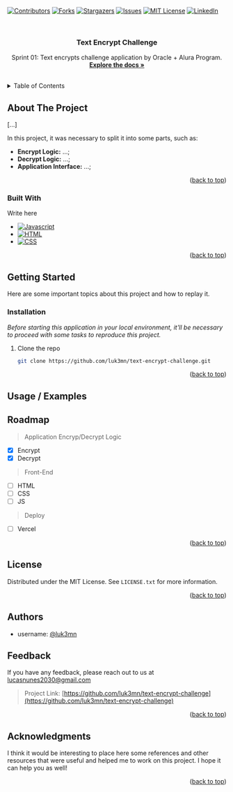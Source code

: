 <a name="text-encrypt-challenge"></a>

[![Contributors][contributors-shield]][contributors-url]
[![Forks][forks-shield]][forks-url]
[![Stargazers][stars-shield]][stars-url]
[![Issues][issues-shield]][issues-url]
[![MIT License][license-shield]][license-url]
[![LinkedIn][linkedin-shield]][linkedin-url]



<!-- PROJECT LOGO -->
<br />
<div align="center">
  <a href="https://github.com/luk3mn/todolist">
    <!-- <img src="https://assets.materialup.com/uploads/fe759ee3-4f24-4e41-ab3d-036ad6845c88/preview" alt="Logo" width="80" height="80"> -->
  </a>

  <h3 align="center">Text Encrypt Challenge</h3>

  <p align="center">
    Sprint 01: Text encrypts challenge application by Oracle + Alura Program.
    <br />
    <a href="https://github.com/luk3mn/todolist/README.md"><strong>Explore the docs »</strong></a>
    <br />
    <br />
  </p>
</div>



<!-- TABLE OF CONTENTS -->
<details>
  <summary>Table of Contents</summary>
  <ol>
    <li>
      <a href="#about-the-project">About The Project</a>
      <ul>
        <li><a href="#built-with">Built With</a></li>
      </ul>
    </li>
    <li>
      <a href="#getting-started">Getting Started</a>
      <ul>
        <li><a href="#prerequisites">Prerequisites</a></li>
        <li><a href="#installation">Installation</a></li>
      </ul>
    </li>
    <li><a href="#usage">Usage</a></li>
    <li><a href="#roadmap">Roadmap</a></li>
    <li><a href="#license">License</a></li>
    <li><a href="#contact">Contact</a></li>
    <li><a href="#acknowledgments">Acknowledgments</a></li>
  </ol>
</details>



<!-- ABOUT THE PROJECT -->
## About The Project
<!-- ![Home](src/assets/diagram.png) -->


<p align="justify">
  [...] 

  In this project, it was necessary to split it into some parts, such as: 
  - **Encrypt Logic:** ...;
  - **Decrypt Logic:** ...;
  - **Application Interface:** ...;
</p> 




<p align="right">(<a href="#text-encrypt-challenge">back to top</a>)</p>



### Built With

Write here

* [![Javascript][Javascript]][Javascript-url]
* [![HTML][HTML]][HTML-url]
* [![CSS][CSS]][CSS-url]

<p align="right">(<a href="#text-encrypt-challenge">back to top</a>)</p>



<!-- GETTING STARTED -->
## Getting Started

Here are some important topics about this project and how to replay it.

### Installation

_Before starting this application in your local environment, it'll be necessary to proceed with some tasks to reproduce this project._

1. Clone the repo
   ```sh
   git clone https://github.com/luk3mn/text-encrypt-challenge.git
   ```

<p align="right">(<a href="#text-encrypt-challenge">back to top</a>)</p>



<!-- USAGE EXAMPLES -->
## Usage / Examples

<!-- ### Screenshots

![App Screenshot](https://via.placeholder.com/468x300?text=App+Screenshot+Here) -->



<!-- ROADMAP -->
## Roadmap

> Application Encryp/Decrypt Logic
- [x] Encrypt 
- [x] Decrypt

> Front-End
- [ ] HTML
- [ ] CSS
- [ ] JS

> Deploy
- [ ] Vercel

<p align="right">(<a href="#text-encrypt-challenge">back to top</a>)</p>

<!-- ## Lessons Learned

What did you learn while building this project? What challenges did you face and how did you overcome them? -->

<!-- LICENSE -->
## License

Distributed under the MIT License. See `LICENSE.txt` for more information.

<p align="right">(<a href="#text-encrypt-challenge">back to top</a>)</p>


<!-- CONTACT -->
## Authors

- username: [@luk3mn](https://www.github.com/luk3mn)

## Feedback

If you have any feedback, please reach out to us at lucasnunes2030@gmail.com

> Project Link: [https://github.com/luk3mn/text-encrypt-challenge](https://github.com/luk3mn/text-encrypt-challenge)

<p align="right">(<a href="#text-encrypt-challenge">back to top</a>)</p>


<!-- ACKNOWLEDGMENTS -->
## Acknowledgments

I think it would be interesting to place here some references and other resources that were useful and helped me to work on this project. I hope it can help you as well!
<!-- * []() -->


<p align="right">(<a href="#text-encrypt-challenge">back to top</a>)</p>



<!-- MARKDOWN LINKS & IMAGES -->
<!-- https://www.markdownguide.org/basic-syntax/#reference-style-links -->
[contributors-shield]: https://img.shields.io/github/contributors/luk3mn/text-encrypt-challenge.svg?style=for-the-badge
[contributors-url]: https://github.com/luk3mn/text-encrypt-challenge/graphs/contributors
[issues-shield]: https://img.shields.io/github/issues/luk3mn/text-encrypt-challenge.svg?style=for-the-badge
[issues-url]: https://github.com/luk3mn/text-encrypt-challenge/issues
[forks-shield]: https://img.shields.io/github/forks/luk3mn/text-encrypt-challenge.svg?style=for-the-badge
[forks-url]: https://github.com/luk3mn/text-encrypt-challenge/network/members
[stars-shield]: https://img.shields.io/github/stars/luk3mn/text-encrypt-challenge.svg?style=for-the-badge
[stars-url]: https://github.com/luk3mn/text-encrypt-challenge/stargazers
[license-shield]: https://img.shields.io/github/license/othneildrew/Best-README-Template.svg?style=for-the-badge
[license-url]: https://github.com/luk3mn/text-encrypt-challenge/blob/master/LICENSE
[linkedin-shield]: https://img.shields.io/badge/-LinkedIn-black.svg?style=for-the-badge&logo=linkedin&colorB=555
[linkedin-url]: https://www.linkedin.com/in/lucasmaues/
[general-code-screenshot]: assets/general-project.png

<!-- Stack Shields -->
[Javascript]: https://img.shields.io/badge/JavaScript-F7DF1E?style=for-the-badge&logo=javascript&logoColor=black
[Javascript-url]: https://developer.mozilla.org/pt-BR/docs/Web/JavaScript
[HTML]: https://img.shields.io/badge/HTML5-E34F26?style=for-the-badge&logo=html5&logoColor=white
[HTML-url]: https://developer.mozilla.org/pt-BR/docs/Web/HTML
[CSS]: https://img.shields.io/badge/CSS-239120?&style=for-the-badge&logo=css3&logoColor=white
[CSS-url]: https://developer.mozilla.org/pt-BR/docs/Web/CSS